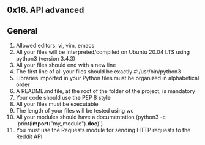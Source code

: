 0x16. API advanced
--------------------------
General
----------------------------------------------------------------------------------------------
1. Allowed editors: vi, vim, emacs
2. All your files will be interpreted/compiled on Ubuntu 20.04 LTS using python3 (version 3.4.3)
3. All your files should end with a new line
4. The first line of all your files should be exactly #!/usr/bin/python3
5. Libraries imported in your Python files must be organized in alphabetical order
6. A README.md file, at the root of the folder of the project, is mandatory
7. Your code should use the PEP 8 style
8. All your files must be executable
9. The length of your files will be tested using wc
10. All your modules should have a documentation (python3 -c 'print(__import__("my_module").__doc__)')
11. You must use the Requests module for sending HTTP requests to the Reddit API
